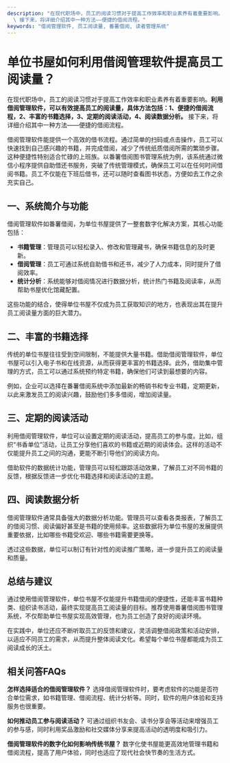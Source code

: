 ```yaml
---
description: "在现代职场中，员工的阅读习惯对于提高工作效率和职业素养有着重要影响。**利用借阅管理软件，可以有效提高员工的阅读量，具体方法包括：1、便捷的借阅流程，2、丰富的书籍选择，3、定期的阅读活动，4、阅读数据分析。**\
  \ 接下来，将详细介绍其中一种方法——便捷的借阅流程。"
keywords: "借阅管理软件, 员工阅读量, 番薯借阅, 读者管理系统"
---
```

# 单位书屋如何利用借阅管理软件提高员工阅读量？

在现代职场中，员工的阅读习惯对于提高工作效率和职业素养有着重要影响。**利用借阅管理软件，可以有效提高员工的阅读量，具体方法包括：1、便捷的借阅流程，2、丰富的书籍选择，3、定期的阅读活动，4、阅读数据分析。** 接下来，将详细介绍其中一种方法——便捷的借阅流程。

借阅管理软件能提供一个高效的借书流程。通过简单的扫码或点击操作，员工可以快速找到自己感兴趣的书籍，并完成借阅，减少了传统纸质借阅所需的繁琐步骤。这种便捷性特别适合忙碌的上班族。以番薯借阅图书管理系统为例，该系统通过微信小程序提供自助借还书服务，突破了传统管理模式，确保员工可以在任何时间借阅书籍。员工不仅能在下班后借书，还可以随时查看图书状态，方便如去工作之余充实自己。

## **一、系统简介与功能**

借阅管理软件如番薯借阅，为单位书屋提供了一整套数字化解决方案，其核心功能包括：

- **书籍管理**：管理员可以轻松录入、修改和管理藏书，确保书籍信息的及时更新。
- **借阅管理**：员工可通过系统自助借书和还书，减少了人力成本，同时提升了借阅效率。
- **统计分析**：系统能够对借阅情况进行数据分析，统计热门书籍及阅读率，从而帮助书屋优化馆藏配置。
  
这些功能的结合，使得单位书屋不仅成为员工获取知识的地方，也表现出其在提升员工阅读量方面的巨大潜力。

## **二、丰富的书籍选择**

传统的单位书屋往往受到空间限制，不能提供大量书籍。借助借阅管理软件，单位书屋可以引入电子书和在线资源，从而获得更丰富的书籍选择。此外，借助集中管理的方式，员工可以通过系统预约特定书籍，确保他们可读到最想要的内容。

例如，企业可以选择在番薯借阅系统中添加最新的畅销书和专业书籍，定期更新，以此来激发员工的阅读兴趣，鼓励他们多多借阅，增加阅读量。

## **三、定期的阅读活动**

利用借阅管理软件，单位可以设置定期的阅读活动，提高员工的参与度。比如，组织“书香单位”活动，让员工分享他们喜欢的书籍或近期的阅读体会。这样的活动不仅能提升员工之间的沟通，更能不断引导他们的阅读方向。

借助软件的数据统计功能，管理员可以轻松跟踪活动效果，了解员工对不同书籍的反馈，根据反馈进一步优化书籍选择和阅读活动的主题。

## **四、阅读数据分析**

借阅管理软件通常具备强大的数据分析功能。管理员可以查看各类报表，了解员工的借阅习惯、阅读偏好甚至是书籍的使用频率。这些数据将为单位书屋的发展提供重要依据，比如哪些书籍受欢迎、哪些书籍需要更换等。

透过这些数据，单位可以制订有针对性的阅读推广策略，进一步提升员工的阅读量和质量。

## **总结与建议**

通过使用借阅管理软件，单位书屋不仅能提升书籍借阅的便捷性，还能丰富书籍种类、组织读书活动，最终实现提高员工阅读量的目标。推荐使用番薯借阅图书管理系统，不仅帮助单位书屋实现高效管理，也为员工创造了良好的阅读环境。

在实践中，单位还应不断听取员工的反馈和建议，灵活调整借阅政策和活动安排，以适应不同员工的需求，从而提升整体阅读文化。希望每个单位书屋都能成为员工阅读成长的沃土。 

## 相关问答FAQs

**怎样选择适合的借阅管理软件？** 选择借阅管理软件时，要考虑软件的功能是否符合单位需求，如书籍管理、借阅流程、统计分析等。同时，软件的用户体验和支持服务也很重要。

**如何推动员工参与阅读活动？** 可通过组织书友会、读书分享会等活动来增强员工的参与感，同时利用奖品激励和社交媒体分享来提高活动的透明度和吸引力。

**借阅管理软件的数字化如何影响传统书屋？** 数字化使书屋能更高效地管理书籍和借阅流程，提高了用户体验，同时也适应了现代社会快节奏的生活方式。
